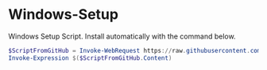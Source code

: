 # Windows-Setup

Windows Setup Script. Install automatically with the command below.

```ps1
$ScriptFromGitHub = Invoke-WebRequest https://raw.githubusercontent.com/MagnusMat/Windows-Setup/main/Windows%20Install.ps1?token=GHSAT0AAAAAABVGWAJ5PQWDWWSMPRU34NLYYVZ3ESQ
Invoke-Expression $($ScriptFromGitHub.Content)
```
